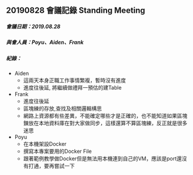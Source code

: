 ## 20190828 會議記錄 Standing Meeting
##### 會議日期：2019.08.28
##### 與會人員：Poyu、Aiden、Frank

##### 紀錄：
  * Aiden
    - 這兩天本身正職工作事情繁複，暫時沒有進度
    - 進度往後延, 將繼續做禮拜一預估的建Table
  * Frank
    - 進度往後延
    - 區塊練的存放,查找及相關邏輯構思
    - 網路上資源都有些差異，不能確定哪些才是正確的，也不能知道如果區塊鍊放在本地資料庫在對大家做同步，這樣還算不算區塊練，反正就是很多迷思
  * Poyu
    - 在本機架設Docker
    - 撰寫本專案要用的Docker File
    - 跟著範例教學做Docker但是無法用本機連到自己的VM，應該是port還沒有打通，要再嘗試一下
